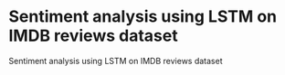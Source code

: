 # Sentiment analysis using LSTM on IMDB reviews dataset
 Sentiment analysis using LSTM on IMDB reviews dataset
